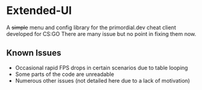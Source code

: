 # Extended-UI
A ~~simple~~ menu and config library for the primordial.dev cheat client developed for CS:GO
There are many issue but no point in fixing them now.

## Known Issues
- Occasional rapid FPS drops in certain scenarios due to table looping
- Some parts of the code are unreadable
- Numerous other issues (not detailed here due to a lack of motivation)
